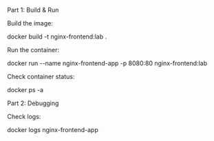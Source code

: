 Part 1: Build & Run

Build the image:

docker build -t nginx-frontend:lab .


Run the container:

docker run --name nginx-frontend-app -p 8080:80 nginx-frontend:lab


Check container status:

docker ps -a

Part 2: Debugging

Check logs:

docker logs nginx-frontend-app
